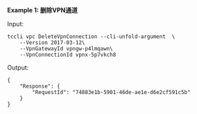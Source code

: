 **Example 1: 删除VPN通道**



Input: 

```
tccli vpc DeleteVpnConnection --cli-unfold-argument  \
    --Version 2017-03-12\
    --VpnGatewayId vpngw-p4lmqawn\
    --VpnConnectionId vpnx-5p7vkch8
```

Output: 
```
{
    "Response": {
        "RequestId": "74883e1b-5901-46de-ae1e-d6e2cf591c5b"
    }
}
```

